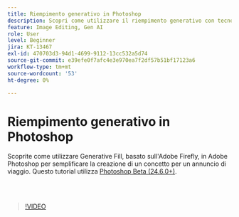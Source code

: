 ```yaml
---
title: Riempimento generativo in Photoshop
description: Scopri come utilizzare il riempimento generativo con tecnologia Adobe Firefly
feature: Image Editing, Gen AI
role: User
level: Beginner
jira: KT-13467
exl-id: 470703d3-94d1-4699-9112-13cc532a5d74
source-git-commit: e39efe0f7afc4e3e970ea7f2df57b51bf17123a6
workflow-type: tm+mt
source-wordcount: '53'
ht-degree: 0%

---
```


# Riempimento generativo in Photoshop

Scoprite come utilizzare Generative Fill, basato sull&#39;Adobe Firefly, in Adobe Photoshop per semplificare la creazione di un concetto per un annuncio di viaggio. Questo tutorial utilizza [Photoshop Beta (24.6.0+)](https://helpx.adobe.com/x-productkb/global/creative-cloud-beta.html).

<br> 

>[!VIDEO](https://video.tv.adobe.com/v/3420537?quality=12&learn=on&hidetitle=true)
